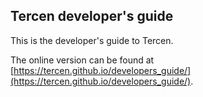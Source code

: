 ## Tercen developer's guide

This is the developer's guide to Tercen.

The online version can be found at [https://tercen.github.io/developers_guide/](https://tercen.github.io/developers_guide/).
